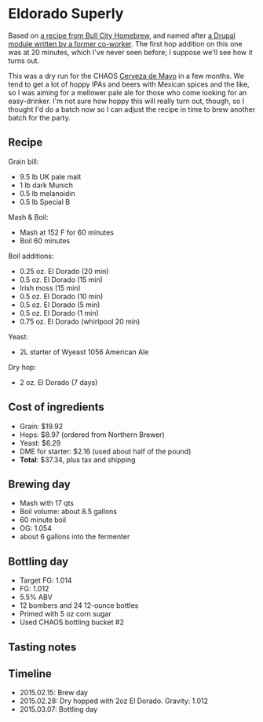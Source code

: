 # Eldorado Superly
Based on [a recipe from Bull City Homebrew](http://www.bullcityhomebrew.com/recipes.aspx?id=El%20Dorado%20Pale%20Ale%20%28All%20Grain%29.xml), and named after [a Drupal module written by a former co-worker](https://www.drupal.org/project/eldorado_superfly). The first hop addition on this one was at 20 minutes, which I've never seen before; I suppose we'll see how it turns out.

This was a dry run for the CHAOS [Cerveza de Mayo](http://www.chaosbrewclub.net/event/cerveza-de-mayo-0) in a few months. We tend to get a lot of hoppy IPAs and beers with Mexican spices and the like, so I was aiming for a mellower pale ale for those who come looking for an easy-drinker. I'm not sure how hoppy this will really turn out, though, so I thought I'd do a batch now so I can adjust the recipe in time to brew another batch for the party.

## Recipe
Grain bill:
* 9.5 lb UK pale malt
* 1 lb dark Munich
* 0.5 lb melanoidin
* 0.5 lb Special B

Mash & Boil:
* Mash at 152 F for 60 minutes
* Boil 60 minutes

Boil additions:
* 0.25 oz. El Dorado (20 min)
* 0.5 oz. El Dorado (15 min)
* Irish moss (15 min)
* 0.5 oz. El Dorado (10 min)
* 0.5 oz. El Dorado (5 min)
* 0.5 oz. El Dorado (1 min)
* 0.75 oz. El Dorado (whirlpool 20 min)

Yeast:
* 2L starter of Wyeast 1056 American Ale

Dry hop:
* 2 oz. El Dorado (7 days)

## Cost of ingredients
* Grain: $19.92
* Hops: $8.97 (ordered from Northern Brewer)
* Yeast: $6.29
* DME for starter: $2.16 (used about half of the pound)
* **Total**: $37.34, plus tax and shipping

## Brewing day
* Mash with 17 qts
* Boil volume: about 8.5 gallons
* 60 minute boil
* OG: 1.054
* about 6 gallons into the fermenter

## Bottling day
* Target FG: 1.014
* FG: 1.012
* 5.5% ABV
* 12 bombers and 24 12-ounce bottles
* Primed with 5 oz corn sugar
* Used CHAOS bottling bucket #2

## Tasting notes

## Timeline
* 2015.02.15: Brew day
* 2015.02.28: Dry hopped with 2oz El Dorado. Gravity: 1.012
* 2015.03.07: Bottling day
